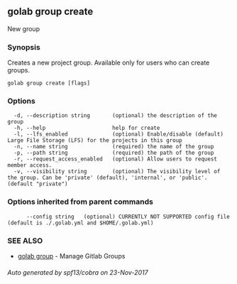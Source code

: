 ## golab group create

New group

### Synopsis


Creates a new project group. Available only for users who can create groups.

```
golab group create [flags]
```

### Options

```
  -d, --description string       (optional) the description of the group
  -h, --help                     help for create
  -l, --lfs_enabled              (optional) Enable/disable (default) Large File Storage (LFS) for the projects in this group
  -n, --name string              (required) the name of the group
  -p, --path string              (required) the path of the group
  -r, --request_access_enabled   (optional) Allow users to request member access.
  -v, --visibility string        (optional) The visibility level of the group. Can be 'private' (default), 'internal', or 'public'. (default "private")
```

### Options inherited from parent commands

```
      --config string   (optional) CURRENTLY NOT SUPPORTED config file (default is ./.golab.yml and $HOME/.golab.yml)
```

### SEE ALSO
* [golab group](golab_group.md)	 - Manage Gitlab Groups

###### Auto generated by spf13/cobra on 23-Nov-2017
